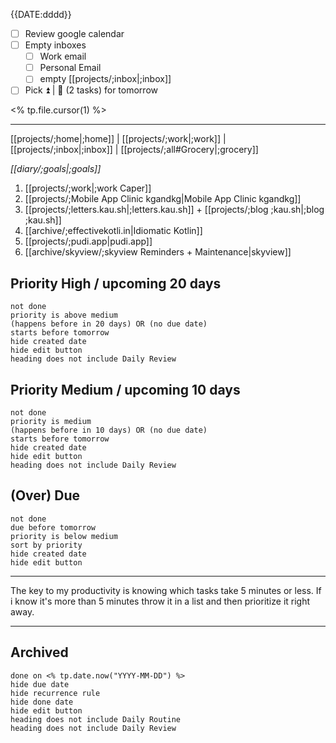 {{DATE:dddd}}

- [ ] Review google calendar
- [ ] Empty inboxes
	- [ ] Work email
	- [ ] Personal Email
	- [ ] empty [[projects/;inbox|;inbox]] 
- [ ] Pick ⏫ | 🔼 (2 tasks) for tomorrow

<% tp.file.cursor(1) %>

---
[[projects/;home|;home]] | [[projects/;work|;work]] | [[projects/;inbox|;inbox]] | [[projects/;all#Grocery|;grocery]]

_[[diary/;goals|;goals]]_

1. [[projects/;work|;work Caper]]
2. [[projects/;Mobile App Clinic kgandkg|Mobile App Clinic kgandkg]]
3. [[projects/;letters.kau.sh|;letters.kau.sh]]  + [[projects/;blog ;kau.sh|;blog ;kau.sh]]
4. [[archive/;effectivekotli.in|Idiomatic Kotlin]]
5. [[projects/;pudi.app|pudi.app]]
6. [[archive/skyview/;skyview Reminders + Maintenance|skyview]]
## Priority High / upcoming 20 days
```tasks
not done
priority is above medium
(happens before in 20 days) OR (no due date)
starts before tomorrow
hide created date
hide edit button
heading does not include Daily Review
```
## Priority Medium / upcoming 10 days
```tasks
not done
priority is medium
(happens before in 10 days) OR (no due date)
starts before tomorrow
hide created date
hide edit button
heading does not include Daily Review
```
## (Over) Due
```tasks
not done
due before tomorrow
priority is below medium
sort by priority
hide created date
hide edit button
```

---

The key to my productivity is knowing which tasks take 5 minutes or less. If i know it's more than 5 minutes throw it in a list and then prioritize it right away.

---
## Archived
```tasks
done on <% tp.date.now("YYYY-MM-DD") %>
hide due date
hide recurrence rule
hide done date
hide edit button
heading does not include Daily Routine
heading does not include Daily Review
```
